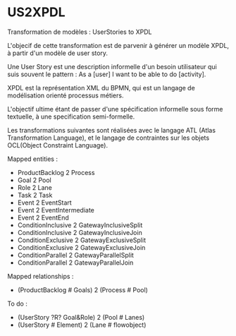 # US2XPDL
Transformation de modèles : UserStories to XPDL

L'objecif de cette transformation est de parvenir à générer un modèle XPDL, à partir d'un modèle de user story.

Une User Story est une description informelle d'un besoin utilisateur qui suis souvent le pattern : As a [user] I want to be able to do [activity].

XPDL est la représentation XML du BPMN, qui est un langage de modélisation orienté processus métiers.

L'objectif ultime étant de passer d'une spécification informelle sous forme textuelle, à une specification semi-formelle. 

Les transformations suivantes sont réalisées avec le langage ATL (Atlas Transformation Language), et le langage de contraintes sur les objets OCL(Object Constraint Language).

Mapped entities :

- ProductBacklog 2 Process
- Goal 2 Pool
- Role 2 Lane
- Task 2 Task
- Event 2 EventStart
- Event 2 EventIntermediate
- Event 2 EventEnd
- ConditionInclusive 2 GatewayInclusiveSplit
- ConditionInclusive 2 GatewayInclusiveJoin
- ConditionExclusive 2 GatewayExclusiveSplit
- ConditionExclusive 2 GatewayExclusiveJoin
- ConditionParallel 2 GatewayParallelSplit
- ConditionParallel 2 GatewayParallelJoin 

Mapped relationships : 

- (ProductBacklog # Goals) 2 (Process # Pool)  

To do : 
- (UserStory ?R? Goal&Role) 2 (Pool # Lanes) 
- (UserStory # Element) 2 (Lane # flowobject)
